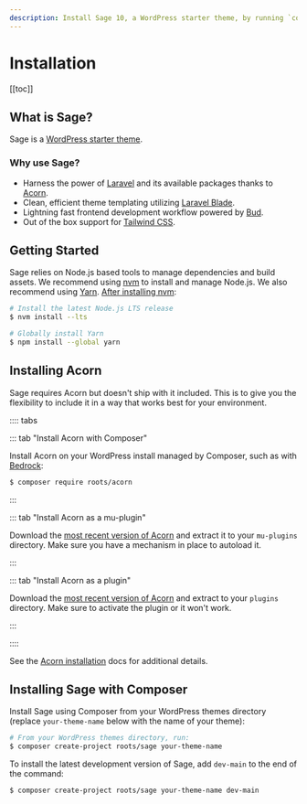 ```yaml
---
description: Install Sage 10, a WordPress starter theme, by running `composer create-project roots/sage`.
---
```


# Installation

[[toc]]

## What is Sage?

Sage is a [WordPress starter theme](https://roots.io/sage/).

### Why use Sage?

- Harness the power of [Laravel](https://laravel.com) and its available packages thanks to [Acorn](https://github.com/roots/acorn).
- Clean, efficient theme templating utilizing [Laravel Blade](https://laravel.com/docs/master/blade).
- Lightning fast frontend development workflow powered by [Bud](https://bud.js.org/).
- Out of the box support for [Tailwind CSS](https://tailwindcss.com/).

## Getting Started

Sage relies on Node.js based tools to manage dependencies and build assets. We recommend using [nvm](https://github.com/creationix/nvm) to install and manage Node.js. We also recommend using [Yarn](https://yarnpkg.com/). [After installing nvm](https://github.com/nvm-sh/nvm#installing-and-updating):

```bash
# Install the latest Node.js LTS release
$ nvm install --lts

# Globally install Yarn
$ npm install --global yarn
```

## Installing Acorn

Sage requires Acorn but doesn't ship with it included. This is to give you the flexibility to include it in a way that works best for your environment.

:::: tabs

::: tab "Install Acorn with Composer"

Install Acorn on your WordPress install managed by Composer, such as with [Bedrock](https://roots.io/bedrock/):

```sh
$ composer require roots/acorn
```

:::

::: tab "Install Acorn as a mu-plugin"

Download the [most recent version of Acorn](https://github.com/roots/acorn/releases/latest) and extract it to your `mu-plugins` directory. Make sure you have a mechanism in place to autoload it.

:::

::: tab "Install Acorn as a plugin"

Download the [most recent version of Acorn](https://github.com/roots/acorn/releases/latest) and extract to your `plugins` directory. Make sure to activate the plugin or it won't work.

:::

::::


See the [Acorn installation](../../acorn/2.x/installation.md) docs for additional details.

## Installing Sage with Composer

Install Sage using Composer from your WordPress themes directory (replace `your-theme-name` below with the name of your theme):

```sh
# From your WordPress themes directory, run:
$ composer create-project roots/sage your-theme-name
```

To install the latest development version of Sage, add `dev-main` to the end of the command:

```sh
$ composer create-project roots/sage your-theme-name dev-main
```

